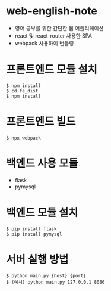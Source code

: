 # web-english-note
- 영어 공부를 위한 간단한 웹 어플리케이션
- react 및 react-router 사용한 SPA
- webpack 사용하여 번들링

# 프론트엔드 모듈 설치
```
$ npm install
$ cd fe_dist
$ npm install
```

# 프론트엔드 빌드
```
$ npx webpack
```

# 백엔드 사용 모듈
- flask
- pymysql

# 백엔드 모듈 설치
```
$ pip install flask
$ pip install pymysql
```

# 서버 실행 방법
```
$ python main.py {host} {port}
$ (예시) python main.py 127.0.0.1 8080
```
